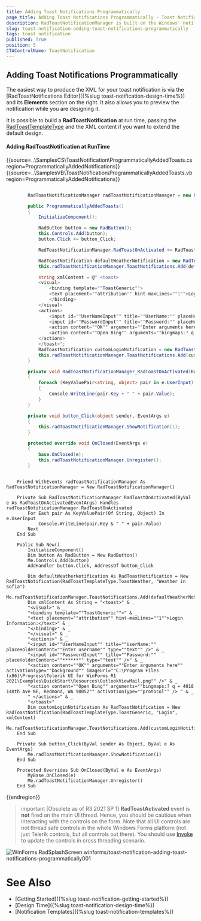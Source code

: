 ```yaml
---
title: Adding Toast Notifications Programmatically  
page_title: Adding Toast Notifications Programmatically - Toast Notification
description: RadToastNotificationManager is built on the Windows' notification system, making it easier for our customers to create and manage notifications.  
slug: toast-notification-adding-toast-notifications-programmatically
tags: toast notification
published: True
position: 5 
CTAControlName: ToastNotification
---
```


## Adding Toast Notifications Programmatically

The easiest way to produce the XML for your toast notification is via the [RadToastNotifications Editor]({%slug toast-notification-design-time%}) and its **Elements** section on the right. It also allows you to preview the notification while you are designing it.

It is possible to build a **RadToastNotification** at run time, passing the [RadToastTemplateType](https://docs.telerik.com/devtools/winforms/api/telerik.radtoastnotificationmanager.radtoasttemplatetype) and the XML content if you want to extend the default design.

#### Adding RadToastNotification at RunTime

{{source=..\SamplesCS\ToastNotification\ProgrammaticallyAddedToasts.cs region=ProgrammaticallyAddedNotifications}} 
{{source=..\SamplesVB\ToastNotification\ProgrammaticallyAddedToasts.vb region=ProgrammaticallyAddedNotifications}}

````C#

        RadToastNotificationManager radToastNotificationManager = new RadToastNotificationManager();

        public ProgrammaticallyAddedToasts()
        {
            InitializeComponent();

            RadButton button = new RadButton();
            this.Controls.Add(button);
            button.Click += button_Click;

            RadToastNotificationManager.RadToastOnActivated += RadToastNotificationManager_RadToastOnActivated;

            RadToastNotification defaultWeatherNotification = new RadToastNotification(RadToastTemplateType.ToastWeather, "Weather in Sofia");
            this.radToastNotificationManager.ToastNotifications.Add(defaultWeatherNotification);

            string xmlContent = @" <toast>
            <visual>
                <binding template=""ToastGeneric"">
                <text placement=""attribution"" hint-maxLines=""1"">Login Information:</text>
                </binding>
            </visual>
            <actions>
                <input id=""UserNameInput"" title=""UserName:"" placeHolderContent=""Enter username"" type=""text"" />
                <input id=""PasswordInput"" title=""Password:"" placeHolderContent=""******"" type=""text"" />
                <action content=""OK"" arguments=""Enter arguments here"" activationType=""background"" imageUri=""C:\Program Files (x86)\Progress\Telerik UI for WinForms R1 2021\Examples\QuickStart\Resources\OutlookViewMail.png"" />
                <action content=""Open Bing"" arguments=""bingmaps:? q = 4018 148th Ave NE, Redmond, WA 98052"" activationType=""protocol"" /> 
            </actions>
            </toast>";
            RadToastNotification customLoginNotification = new RadToastNotification(RadToastTemplateType.ToastGeneric, "Login", xmlContent);
            this.radToastNotificationManager.ToastNotifications.Add(customLoginNotification);
        }

        private void RadToastNotificationManager_RadToastOnActivated(RadToastOnActivatedEventArgs e)
        {
            foreach (KeyValuePair<string, object> pair in e.UserInput)
            {
                Console.WriteLine(pair.Key + " " + pair.Value);
            }
        }

        private void button_Click(object sender, EventArgs e)
        { 
            this.radToastNotificationManager.ShowNotification(1);
        }

        protected override void OnClosed(EventArgs e)
        {
            base.OnClosed(e);
            this.radToastNotificationManager.Unregister();
        }

````
````VB.NET

    Friend WithEvents radToastNotificationManager As RadToastNotificationManager = New RadToastNotificationManager()

    Private Sub RadToastNotificationManager_RadToastOnActivated(ByVal e As RadToastOnActivatedEventArgs) Handles radToastNotificationManager.RadToastOnActivated
        For Each pair As KeyValuePair(Of String, Object) In e.UserInput
            Console.WriteLine(pair.Key & " " + pair.Value)
        Next
    End Sub

    Public Sub New()
        InitializeComponent()
        Dim button As RadButton = New RadButton()
        Me.Controls.Add(button)
        AddHandler button.Click, AddressOf button_Click

        Dim defaultWeatherNotification As RadToastNotification = New RadToastNotification(RadToastTemplateType.ToastWeather, "Weather in Sofia")
        Me.radToastNotificationManager.ToastNotifications.Add(defaultWeatherNotification)
        Dim xmlContent As String = "<toast>" & _
        "<visual>" & _
        "<binding template=""ToastGeneric"">" & _
        "<text placement=""attribution"" hint-maxLines=""1"">Login Information:</text>" & _
        "</binding>" & _
        "</visual>" & _
        "<actions>" & _
        "<input id=""UserNameInput"" title=""UserName:"" placeHolderContent=""Enter username"" type=""text"" />" & _
        "<input id=""PasswordInput"" title=""Password:"" placeHolderContent=""******"" type=""text"" />" & _
        "<action content=""OK"" arguments=""Enter arguments here"" activationType=""background"" imageUri=""C:\Program Files (x86)\Progress\Telerik UI for WinForms R1 2021\Examples\QuickStart\Resources\OutlookViewMail.png"" />" & _
        "<action content=""Open Bing"" arguments=""bingmaps:? q = 4018 148th Ave NE, Redmond, WA 98052"" activationType=""protocol"" /> " & _
        " </actions>" & _
        "</toast>"
        Dim customLoginNotification As RadToastNotification = New RadToastNotification(RadToastTemplateType.ToastGeneric, "Login", xmlContent)
        Me.radToastNotificationManager.ToastNotifications.Add(customLoginNotification)
    End Sub

    Private Sub button_Click(ByVal sender As Object, ByVal e As EventArgs)
        Me.radToastNotificationManager.ShowNotification(1)
    End Sub

    Protected Overrides Sub OnClosed(ByVal e As EventArgs)
        MyBase.OnClosed(e)
        Me.radToastNotificationManager.Unregister()
    End Sub

````

{{endregion}}


>important [Obsolete as of R3 2021 SP 1] **RadToastActivated** event is **not** fired on the main UI thread. Hence, you should be cautious when interacting with the controls on the form. Note that all UI controls are not thread safe controls in the whole Windows Forms platform (not just Telerik controls, but all controls out there). You should use [Invoke](https://docs.microsoft.com/en-us/dotnet/api/system.windows.forms.control.invoke?redirectedfrom=MSDN&view=net-5.0#System_Windows_Forms_Control_Invoke_System_Delegate_) to update the controls in cross threading scenario.

![WinForms RadSplashScreen winforms/toast-notification-adding-toast-notifications-programmatically001](images/toast-notification-adding-toast-notifications-programmatically001.png)

# See Also

* [Getting Started]({%slug toast-notification-getting-started%})
* [Design Time]({%slug toast-notification-design-time%})
* [Notification Templates]({%slug toast-notification-templates%}) 
 
        
